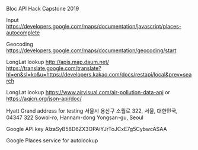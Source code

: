 
Bloc API Hack Capstone 2019

Input
https://developers.google.com/maps/documentation/javascript/places-autocomplete

Geocoding
https://developers.google.com/maps/documentation/geocoding/start

LongLat lookup
http://apis.map.daum.net/
https://translate.google.com/translate?hl=en&sl=ko&u=https://developers.kakao.com/docs/restapi/local&prev=search

LongLat lookup
https://www.airvisual.com/air-pollution-data-api or 
https://aqicn.org/json-api/doc/


Hyatt Grand address for testing
서울시 용산구 소월로 322, 서울, 대한민국, 04347
322 Sowol-ro, Hannam-dong Yongsan-gu, Seoul

Google API key AIzaSyB58D6ZX3OPAiYJrToJCxE7g5CybwcASAA

Google Places service for autolookup 
<script type="text/javascript" src="https://maps.googleapis.com/maps/api/js?key=AIzaSyB58D6ZX3OPAiYJrToJCxE7g5CybwcASAA&libraries=places"></script>